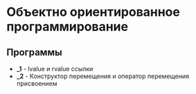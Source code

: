 # Объектно ориентированное программирование
## Программы
   * **_1** - lvalue и rvalue ссылки
   * **_2** - Конструктор перемещения и оператор перемещения присвоением
      

